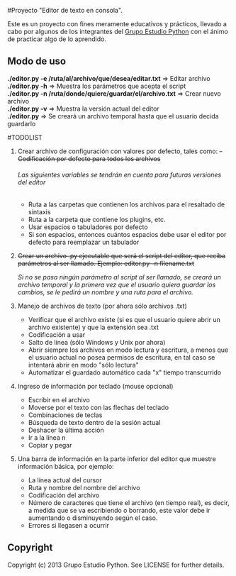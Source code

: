 #Proyecto "Editor de texto en consola".

Este es un proyecto con fines meramente educativos y prácticos, llevado a
cabo por algunos de los integrantes del
[Grupo Estudio Python](https://plus.google.com/u/0/communities/105786905874914734353)
con el ánimo de practicar algo de lo aprendido.

## Modo de uso
**./editor.py -e /ruta/al/archivo/que/desea/editar.txt** => Editar archivo<br />
**./editor.py -h** => Muestra los parámetros que acepta el script<br />
**./editor.py -n /ruta/donde/quiere/guardar/el/archivo.txt** => Crear nuevo archivo<br />
**./editor.py -v** => Muestra la versión actual del editor<br />
**./editor.py** => Se creará un archivo temporal hasta que el usuario decida guardarlo<br />


#TODOLIST

1. Crear archivo de configuración con valores por defecto, tales como:
    <del>- Codificación por defecto para todos los archivos</del>

    ###### Las siguientes variables se tendrán en cuenta para futuras versiones del editor
    - Ruta a las carpetas que contienen los archivos para el resaltado de sintaxis
    - Ruta a la carpeta que contiene los plugins, etc.
    - Usar espacios o tabuladores por defecto
    - Si son espacios, entonces cuántos espacios debe usar el 
      editor por defecto para reemplazar un tabulador

2. <del>Crear un archivo .py ejecutable que será el script del editor, que
    reciba parámetros al ser llamado. Ejemplo: editor.py -n filename.txt

	*Si no se pasa ningún parámetro al script al ser llamado, se creará
	un archivo temporal y la primera vez que el usuario quiera guardar
    los cambios, se le pedirá un nombre y una ruta para el archivo.*</del>


3. Manejo de archivos de texto (por ahora sólo archivos .txt)
    - Verificar que el archivo existe (si es que el usuario quiere abrir
      un archivo existente) y que la extensión sea .txt
    - Codificación a usar
    - Salto de línea (sólo Windows y Unix por ahora)
    - Abrir siempre los archivos en modo lectura y escritura, a menos que
      el usuario actual no posea permisos de escritura, en tal caso se
      intentará abrir en modo "sólo lectura"
    - Automatizar el guardado automático cada "x" tiempo transcurrido

4. Ingreso de información por teclado (mouse opcional)
    - Escribir en el archivo
    - Moverse por el texto con las flechas del teclado
    - Combinaciones de teclas
    - Búsqueda de texto dentro de la sesión actual
    - Deshacer la última acción
    - Ir a la línea n
    - Copiar y pegar

5. Una barra de información en la parte inferior del editor que muestre
	información básica, por ejemplo:
    - La línea actual del cursor
    - Ruta y nombre del nombre del archivo
    - Codificación del archivo
    - Número de caracteres que tiene el archivo (en tiempo real), es decir,
      a medida que se va escribiendo o borrando, este valor debe ir 
      aumentando o disminuyendo según el caso.
    - Errores si llegasen a ocurrir




## Copyright

Copyright (c) 2013 Grupo Estudio Python. See LICENSE for further details.

